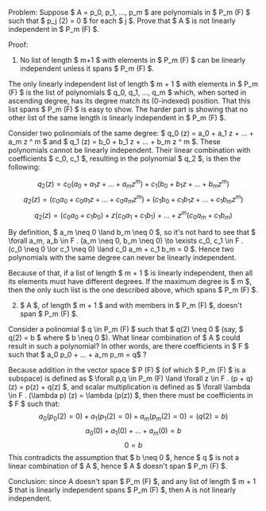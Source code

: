 Problem:
Suppose $ A = p_0, p_1, ..., p_m $ are polynomials in $ P_m (F) $ such that $ p_j (2) = 0 $ for each $ j $. 
Prove that $ A $ is not linearly independent in $ P_m (F) $.

Proof:

1. No list of length $ m+1 $ with elements in $ P_m (F) $ can be linearly independent unless it spans $ P_m (F) $.

The only linearly independent list of length $ m + 1 $ with elements in $ P_m (F) $ is the list of polynomials $ q_0, q_1, ..., q_m $ which, when sorted in ascending degree, has its degree match its (0-indexed) position. That this list spans $ P_m (F) $ is easy to show. The harder part is showing that no other list of the same length is linearly independent in $ P_m (F) $.

Consider two polinomials of the same degree: $ q_0 (z) = a_0 + a_1 z + ... + a_m z ^ m $ and $ q_1 (z) = b_0 + b_1 z + ... + b_m z ^ m $. These polynomials cannot be linearly independent. Their linear combination with coefficients $ c_0, c_1 $, resulting in the polynomial $ q_2 $, is then the following:

$$
q_2 (z) = c_0 (a_0 + a_1 z + ... + a_m z ^ m) + c_1 (b_0 + b_1 z + ... + b_m z ^ m)
$$
$$
q_2 (z) = (c_0 a_0 + c_ 0 a_1 z + ... + c_0 a_m z ^ m) + (c_1 b_0 + c_1 b_1 z + ... + c_1 b_m z ^ m)
$$
$$
q_2 (z) = (c_0 a_0 + c_1 b_0) + z (c_0 a_1 + c_1 b_1) + ... + z ^ m ( c_0 a_m + c_1 b_m) 
$$

By definition, $ a_m \neq 0 \land b_m \neq 0 $, so it's not hard to see that $ \forall a_m, a_b \in F . (a_m \neq 0, b_m \neq 0) \to \exists c_0, c_1 \in F . (c_0 \neq 0 \lor c_1 \neq 0) \land c_0 a_m + c_1 b_m = 0 $. Hence two polynomials with the same degree can never be linearly independent. 

Because of that, if a list of length $ m + 1 $ is linearly independent, then all its elements must have different degrees. If the maximum degree is $ m $, then the only such list is the one described above, which spans $ P_m (F) $.

2. $ A $, of length $ m + 1 $ and with members in $ P_m (F) $, doesn't span $ P_m (F) $.

Consider a polinomial $ q \in P_m (F) $ such that $ q(2) \neq 0 $ (say, $ q(2) = b $ where $ b \neq 0 $). What linear combination of $ A $ could result in such a polynomial? In other words, are there coefficients in $ F $ such that $ a_0 p_0 + ... + a_m p_m = q$ ?

Because addition in the vector space $ P (F) $ (of which $ P_m (F) $ is a subspace) is defined as $ \forall p,q \in P_m (F) \land \forall z \in F . (p + q) (z) = p(z) + q(z) $, and scalar multiplication is defined as $ \forall \lambda \in F . (\lambda p) (z) = \lambda (p(z)) $, then there must be coefficients in $ F $ such that:
$$
a_0 (p_0 (2) = 0) + a_1 (p_1 (2) = 0) + a_m (p_m (2) = 0) = (q (2) = b)
$$
$$
a_0 (0) + a_1 (0) + ... + a_m (0) = b
$$
$$
0 = b
$$
This contradicts the assumption that $ b \neq 0 $, hence $ q $ is not a linear combination of $ A $, hence $ A $ doesn't span $ P_m (F) $.

Conclusion: since A doesn't span $ P_m (F) $, and any list of length $ m + 1 $ that is linearly independent spans $ P_m (F) $, then A is not linearly independent. 




